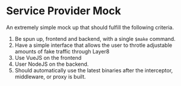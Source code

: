 # Service Provider Mock

An extremely simple mock up that should fulfill the following criteria. 

1) Be spun up, frontend and backend, with a single `$make` command.
2) Have a simple interface that allows the user to throtle adjustable amounts of fake traffic through Layer8
3) Use VueJS on the frontend
4) User NodeJS on the backend. 
5) Should automatically use the latest binaries after the interceptor, middleware, or proxy is built.  
